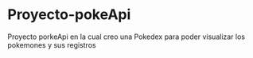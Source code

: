 # Proyecto-pokeApi
Proyecto porkeApi en la cual creo una Pokedex para poder visualizar los pokemones y sus registros
